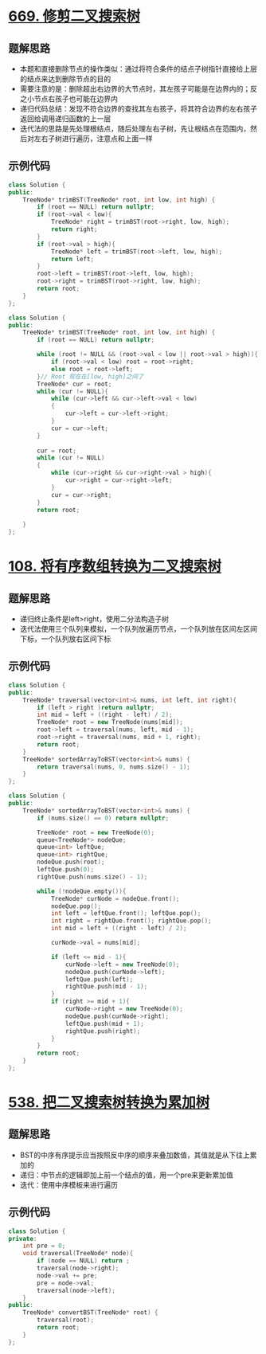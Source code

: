 # [669. 修剪二叉搜索树 ](https://leetcode.cn/problems/trim-a-binary-search-tree/)

## 题解思路

- 本题和直接删除节点的操作类似：通过将符合条件的结点子树指针直接给上层的结点来达到删除节点的目的
- 需要注意的是：删除超出右边界的大节点时，其左孩子可能是在边界内的；反之小节点右孩子也可能在边界内
- 递归代码总结：发现不符合边界的查找其左右孩子，将其符合边界的左右孩子返回给调用递归函数的上一层
- 迭代法的思路是先处理根结点，随后处理左右子树，先让根结点在范围内，然后对左右子树进行遍历，注意点和上面一样

## 示例代码

```C++
class Solution {
public:
    TreeNode* trimBST(TreeNode* root, int low, int high) {
        if (root == NULL) return nullptr;
        if (root->val < low){
            TreeNode* right = trimBST(root->right, low, high);
            return right;
        }
        if (root->val > high){
            TreeNode* left = trimBST(root->left, low, high);
            return left;
        }
        root->left = trimBST(root->left, low, high);
        root->right = trimBST(root->right, low, high);
        return root;
    }
};

```

```C++
class Solution {
public:
    TreeNode* trimBST(TreeNode* root, int low, int high) {
        if (root == NULL) return nullptr;

        while (root != NULL && (root->val < low || root->val > high)){
            if (root->val < low) root = root->right;
            else root = root->left;
        }// Root 现在在[low, high]之间了
        TreeNode* cur = root;
        while (cur != NULL){
            while (cur->left && cur->left->val < low)
            {
                cur->left = cur->left->right;
            }
            cur = cur->left;
        }
        
        cur = root;
        while (cur != NULL)
        {
            while (cur->right && cur->right->val > high){
                cur->right = cur->right->left;
            }
            cur = cur->right;
        }
        return root;
        
    }
};
```



# [108. 将有序数组转换为二叉搜索树](https://leetcode.cn/problems/convert-sorted-array-to-binary-search-tree/)

## 题解思路

- 递归终止条件是left>right，使用二分法构造子树
- 迭代法使用三个队列来模拟，一个队列放遍历节点，一个队列放在区间左区间下标，一个队列放右区间下标

## 示例代码

```C++
class Solution {
public:
    TreeNode* traversal(vector<int>& nums, int left, int right){
        if (left > right )return nullptr;
        int mid = left + ((right - left) / 2); 
        TreeNode* root = new TreeNode(nums[mid]);
        root->left = traversal(nums, left, mid - 1);
        root->right = traversal(nums, mid + 1, right);
        return root;
    }
    TreeNode* sortedArrayToBST(vector<int>& nums) {
        return traversal(nums, 0, nums.size() - 1);
    }
};
```

```C++
class Solution {
public:
    TreeNode* sortedArrayToBST(vector<int>& nums) {
        if (nums.size() == 0) return nullptr;

        TreeNode* root = new TreeNode(0);
        queue<TreeNode*> nodeQue;
        queue<int> leftQue;
        queue<int> rightQue;
        nodeQue.push(root);
        leftQue.push(0);
        rightQue.push(nums.size() - 1);

        while (!nodeQue.empty()){
            TreeNode* curNode = nodeQue.front();
            nodeQue.pop();
            int left = leftQue.front(); leftQue.pop();
            int right = rightQue.front(); rightQue.pop();
            int mid = left + ((right - left) / 2);

            curNode->val = nums[mid];

            if (left <= mid - 1){
                curNode->left = new TreeNode(0);
                nodeQue.push(curNode->left);
                leftQue.push(left);
                rightQue.push(mid - 1);
            }
            if (right >= mid + 1){
                curNode->right = new TreeNode(0);
                nodeQue.push(curNode->right);
                leftQue.push(mid + 1);
                rightQue.push(right);
            }
        }
        return root;
    }
};
```



# [538. 把二叉搜索树转换为累加树 ](https://leetcode.cn/problems/convert-bst-to-greater-tree/)

## 题解思路

- BST的中序有序提示应当按照反中序的顺序来叠加数值，其值就是从下往上累加的
- 递归：中节点的逻辑即加上前一个结点的值，用一个pre来更新累加值
- 迭代：使用中序模板来进行遍历

## 示例代码

```C++
class Solution {
private:
    int pre = 0;
    void traversal(TreeNode* node){
        if (node == NULL) return ;
        traversal(node->right);
        node->val += pre;
        pre = node->val;
        traversal(node->left);
    }
public:
    TreeNode* convertBST(TreeNode* root) { 
        traversal(root);
        return root;
    }
};
```

